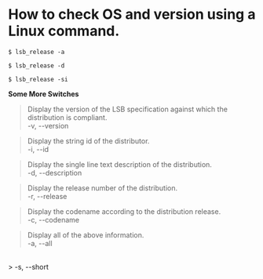 # How to check OS and version using a Linux command.

```{r, engine='bash', count_lines}
$ lsb_release -a

$ lsb_release -d

$ lsb_release -si
```

**Some More Switches**
> Display the version of the LSB specification against which the distribution is compliant. <br />
> -v, --version

> Display the string id of the distributor. <br />
> -i, --id

> Display the single line text description of the distribution. <br />
> -d, --description

> Display the release number of the distribution. <br />
> -r, --release

> Display the codename according to the distribution release. <br />
> -c, --codename

> Display all of the above information. <br />
> -a, --all

 <br />
> -s, --short
